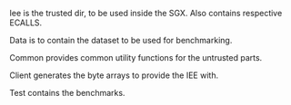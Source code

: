 Iee is the trusted dir, to be used inside the SGX. Also contains respective ECALLS.

Data is to contain the dataset to be used for benchmarking.

Common provides common utility functions for the untrusted parts.

Client generates the byte arrays to provide the IEE with.

Test contains the benchmarks.
